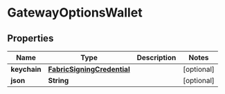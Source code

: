 

# GatewayOptionsWallet


## Properties

| Name | Type | Description | Notes |
|------------ | ------------- | ------------- | -------------|
|**keychain** | [**FabricSigningCredential**](FabricSigningCredential.md) |  |  [optional] |
|**json** | **String** |  |  [optional] |



